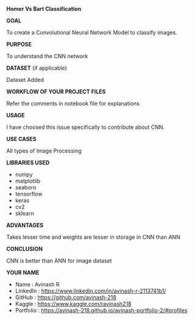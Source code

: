 **Homer Vs Bart Classification**

**GOAL**

To create a Convolutional Neural Network Model to classify images.


**PURPOSE**

To understand the CNN network


**DATASET** (if applicable)

Dataset Added


**WORKFLOW OF YOUR PROJECT FILES**

Refer the comments in notebook file for explanations

**USAGE**

I have choosed this issue specifically to contribute about CNN.

**USE CASES**

All types of Image Processing


**LIBRARIES USED**

- numpy
- matplotlib
- seaborn
- tensorflow
- keras
- cv2
- sklearn

**ADVANTAGES**

Takes lesser time and weights are lesser in storage in CNN than ANN

**CONCLUSION**

CNN is better than ANN for image dataset

**YOUR NAME**

- Name : Avinash R
- LinkedIn : https://www.linkedin.com/in/avinash-r-2113741b1/
- GitHub : https://github.com/avinash-218
- Kaggle : https://www.kaggle.com/ravinash218
- Portfolio : https://avinash-218.github.io/avinash-portfolio-2/#profiles
